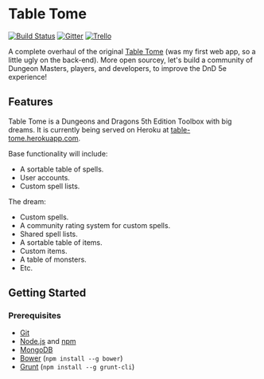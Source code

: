 # Table Tome

[![Build Status](https://travis-ci.org/table-tome/table-tome.svg?branch=master)](https://travis-ci.org/table-tome/table-tome) [![Gitter](https://badges.gitter.im/table-tome/table-tome.svg)](https://gitter.im/table-tome/table-tome?utm_source=badge&utm_medium=badge&utm_campaign=pr-badge) [![Trello](http://i.imgur.com/rvBlyoz.png?1)](https://trello.com/b/ZOigqCCD)

A complete overhaul of the original [Table Tome](https://github.com/jonwrona/Table-Tome) (was my first web app, so a little ugly on the back-end). More open sourcey, let's build a community of Dungeon Masters, players, and developers, to improve the DnD 5e experience!

## Features

Table Tome is a Dungeons and Dragons 5th Edition Toolbox with big dreams. It is currently being served on Heroku at [table-tome.herokuapp.com](http://table-tome.herokuapp.com/).

Base functionality will include:
  - A sortable table of spells.
  - User accounts.
  - Custom spell lists.

The dream:
  - Custom spells.
  - A community rating system for custom spells.
  - Shared spell lists.
  - A sortable table of items.
  - Custom items.
  - A table of monsters.
  - Etc.

## Getting Started

### Prerequisites

  - [Git](https://git-scm.com/)
  - [Node.js](https://nodejs.org/en/) and [npm](https://www.npmjs.com/)
  - [MongoDB](https://www.mongodb.org/)
  - [Bower](http://bower.io/) (`npm install --g bower`)
  - [Grunt](http://gruntjs.com/) (`npm install --g grunt-cli`)
